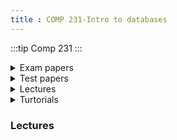 ```yaml
---
title : COMP 231-Intro to databases
---
```

:::tip Comp 231
:::






<details>
<summary>Exam papers </summary>
- [Bio 101 2021/22 exam](https://google.com)  
- [Bio 101 2022/23 exam](https://google.com)  
- [Bio 101 2023/24 exam ](https://google.com)
</details>

<details>
<summary>Test papers </summary>
- [Bio 101 2021/22 exam](https://google.com)  
- [Bio 101 2022/23 exam](https://google.com)  
- [Bio 101 2023/24 exam ](https://google.com)
</details>

<details>
<summary>Lectures </summary>
- [Bio 101 2021/22 exam](https://google.com)  
- [Bio 101 2022/23 exam](https://google.com)  
- [Bio 101 2023/24 exam ](https://google.com)
</details>

<details>
<summary>Turtorials </summary>
- [Bio 101 2021/22 exam](https://google.com)  
- [Bio 101 2022/23 exam](https://google.com)  
- [Bio 101 2023/24 exam ](https://google.com)
</details>








### Lectures

